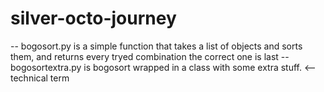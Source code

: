 # silver-octo-journey
-- bogosort.py is a simple function that takes a list of objects and sorts them, and returns every tryed combination the correct one is last
-- bogosortextra.py is bogosort wrapped in a class with some extra stuff. <-- technical term

